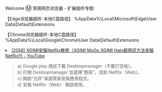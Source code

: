 Welcome Ⓜ️ 常用网页浏览器 - 扩展插件专题:

【Edge浏览器插件-本地C盘路径】 %AppData%\Local\Microsoft\Edge\User Data\Default\Extensions

【Chrome浏览器插件-本地C盘路径】 %AppData%\Local\Google\Chrome\User Data\Default\Extensions

<li><a href="https://www.youtube.com/watch?v=YbkJvEhi3Ps">(2058) XGIMI安裝Netflix教學（XGIMI MoGo XGIMI Halo都用這方法安裝Netflix!!) - YouTube</a></li>
<blockquote>
  a) Google play 商店下載 Desktopmanager（不要打空格）。<br>
  b) 打開 Desktopmanager 並選擇“應用”，找到 Netflix（Web）。<br>
  c) 開啟“允許”桌面管家安裝應用程式。<br>
  d) 安裝 Netflix（Web） 開啟使用。<br>
</blockquote>

